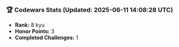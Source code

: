 ### 🏆 Codewars Stats (Updated: 2025-06-11 14:08:28 UTC)

- **Rank:** 8 kyu
- **Honor Points:** 3
- **Completed Challenges:** 1
